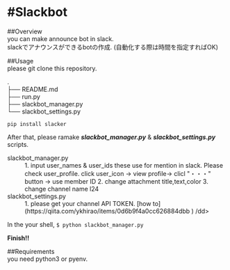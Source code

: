 #Slackbot  
=====  
##Overview  
you can make announce bot in slack.  
slackでアナウンスができるbotの作成. (自動化する際は時間を指定すればOK)  

##Usage  
please git clone this repository.

.  
├── README.md  
├── run.py  
├── slackbot_manager.py  
└── slackbot_settings.py  

`pip install slacker`  

After that, please ramake ***slackbot_manager.py*** & ***slackbot_settings.py*** scripts.  

<dl>
  <dt>slackbot_manager.py</dt>
  <dd>
  1. input user_names & user_ids  
  these use for mention in slack. Please check user_profile.  
  click user_icon -> view profile-> clicl "・・・" button -> use member ID  
  2. change attachment title,text,color  
  3. change channel name  l24
  </dd>
  <dt>slackbot_settings.py</dt>
  <dd>
  1. please get your channel API TOKEN. [how to](https://qiita.com/ykhirao/items/0d6b9f4a0cc626884dbb )
  /dd>
</dl>

In the your shell,
`$ python slackbot_manager.py`

**Finish!!**

##Requirements  
you need python3 or pyenv.
